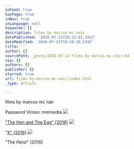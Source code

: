 ```yaml
---
inFeed: true
hasPage: true
inNav: true
inLanguage: null
keywords: []
description: films by marcus mc nair
datePublished: '2016-07-21T19:12:41.291Z'
dateModified: '2016-07-21T19:10:36.534Z'
title: ''
author: []
sourcePath: _posts/2016-07-12-films-by-marcus-mc-nair.md
via: {}
authors: []
publisher: {}
starred: true
url: films-by-marcus-mc-nair/index.html
_type: Article

---
```

films by marcus mc nair

Password Vimeo: mmmedia
![](https://the-grid-user-content.s3-us-west-2.amazonaws.com/8fd73a35-a2a5-4a29-a1de-e48f9da7b03b.png)

["The Hen and The Egg" (2016)][0]
![](https://the-grid-user-content.s3-us-west-2.amazonaws.com/5d465e34-e9d4-4cdd-a465-c293d7287b26.png)

"[X" (2016)][1]
![](https://the-grid-user-content.s3-us-west-2.amazonaws.com/1aed483d-1a64-4e24-a2f9-9432515438a4.png)

"The Heist" (2016)

[0]: https://vimeo.com/174430723
[1]: https://vimeo.com/175519215